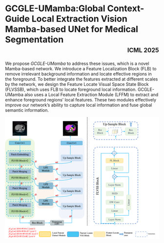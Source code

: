 # GCGLE-UMamba:Global Context-Guide Local Extraction Vision Mamba-based UNet for Medical Segmentation <br> <span style="float: right"><sub><sup>ICML 2025</sub></sup></span><br>

We propose *GCGLE-UMamba* to address these issues, which
is a novel Mamba-based network. We introduce a Feature
Localization Block (FLB) to remove irrelevant background
information and locate effective regions in the foreground.
To better integrate the features extracted at different scales
by the network, we design the Feature Locate Visual Space
State Block (FLVSSB), which uses FLB to locate foreground
local information. GCGLE-UMamba also uses a Local Feature
Extraction Module (LFFM) to extract and enhance foreground
regions’ local features. These two modules effectively improve
our network’s ability to capture local information and fuse
global semantic information.

![LFLE-UMamba](fig.png)

